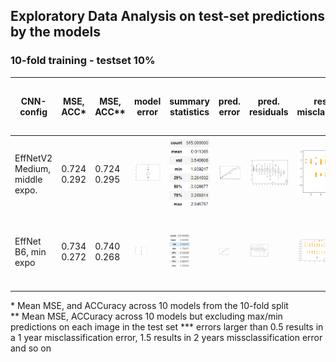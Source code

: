 ## Exploratory Data Analysis on test-set predictions by the models

### 10-fold training - testset 10% 
| CNN-config | MSE, ACC*  | MSE, ACC** | model error | summary statistics |  pred. error | pred. residuals | residuals misclassificaiton | residual class s.t. rounding error *** |
| - | - | - | - | - | - | - | - | - | 
| EffNetV2 Medium, middle expo.| 0.724<br/> 0.292 | 0.724<br/> 0.295 | <img src="manuscript/eda/EFFNetV2_m_middle_mse/model.png" width="100%" height="100%" > | <img src="manuscript/eda/EFFNetV2_m_middle_mse/summary.png" width="100%" height="100%" > | <img src="manuscript/eda/EFFNetV2_m_middle_mse/boxplot_pr_age.png" width="100%" height="100%" >  | <img src="manuscript/eda/EFFNetV2_m_middle_mse/boxplot_residual.png" width="100%" height="100%" > | <img src="manuscript/eda/EFFNetV2_m_middle_mse/misclassification.png" width="100%" height="100%" >| [0.5, 1.5):  135 <br/> [1.5, \inf): 7 <br> sum: 142 |
| EffNet B6, min expo| 0.734<br/> 0.272 | 0.740<br/> 0.268 | <img src="manuscript/eda/tf_EFFNetB6_groupkfold_stdScalar_10_test_min/model.png" width="50%" height="50%" > | <img src="manuscript/eda/tf_EFFNetB6_groupkfold_stdScalar_10_test_min/summary.png" width="50%" height="50%" > | <img src="manuscript/eda/tf_EFFNetB6_groupkfold_stdScalar_10_test_min/boxplot_pr_age.png" width="50%" height="50%" >| <img src="manuscript/eda/tf_EFFNetB6_groupkfold_stdScalar_10_test_min/boxplot_residual.png" width="50%" height="50%" > | <img src="manuscript/eda/tf_EFFNetB6_groupkfold_stdScalar_10_test_min/misclassification.png" width="50%" height="50%" > | [0.5, 1.5):  135 <br/> [1.5, \inf): 7 <br> sum: 137 |
 
\* Mean MSE, and ACCuracy across 10 models from the 10-fold split <br/>
\** Mean MSE, ACCuracy across 10 models but excluding max/min predictions on each image in the test set
\*** errors larger than 0.5 results in a 1 year misclassification error, 1.5 results in 2 years missclassification error and so on

